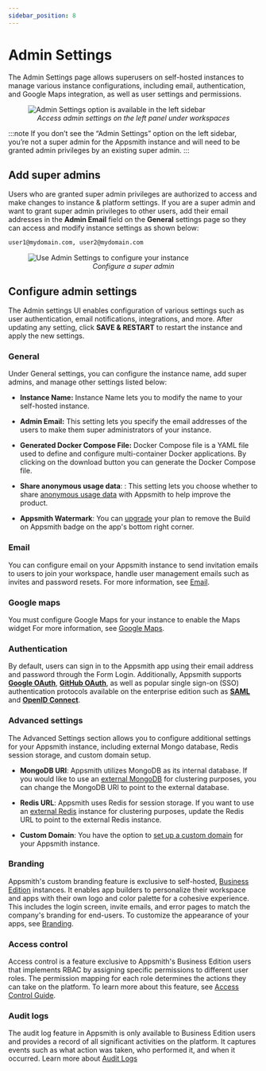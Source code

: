 ```yaml
---
sidebar_position: 8
---
```

# Admin Settings


The Admin Settings page allows superusers on self-hosted instances to manage various instance configurations, including email, authentication, and Google Maps integration, as well as user settings and permissions.

<figure>
  <img src="/img/super-admin-sidebar.png" style= {{width:"700px", height:"auto"}} alt="Admin Settings option is available in the left sidebar"/>
  <figcaption align = "center"><i>Access admin settings on the left panel under workspaces</i></figcaption>
</figure>

:::note
If you don’t see the “Admin Settings” option on the left sidebar, you’re not a super admin for the Appsmith instance and will need to be granted admin privileges by an existing super admin.
:::


## Add super admins
Users who are granted super admin privileges are authorized to access and make changes to instance & platform settings. If you are a super admin and want to grant super admin privileges to other users, add their email addresses in the **Admin Email** field on the **General** settings page so they can access and modify instance settings as shown below:

```sql
user1@mydomain.com, user2@mydomain.com
```


<figure>
  <img src="/img/admin-email-settings.png" style= {{width:"700px", height:"auto"}} alt="Use Admin Settings to configure your instance"/>
  <figcaption align = "center"><i>Configure a super admin</i></figcaption>
</figure>




## Configure admin settings
The Admin settings UI enables configuration of various settings such as user authentication, email notifications, integrations, and more. After updating any setting,  click **SAVE & RESTART** to restart the instance and apply the new settings.

### General

Under General settings, you can configure the instance name, add super admins, and manage other settings listed below:

* **Instance Name:** Instance Name lets you to modify the name to your self-hosted instance.

* **Admin Email:** This setting lets you specify the email addresses of the users to make them super administrators of your instance.

* **Generated Docker Compose File:** Docker Compose file is a YAML file used to define and configure multi-container Docker applications. By clicking on the download button you can generate the Docker Compose file. 

* **Share anonymous usage data**: : This setting lets you choose whether to share [anonymous usage data](/product/telemetry#opt-in-telemetry) with Appsmith to help improve the product.

* **Appsmith Watermark**: You can [upgrade](https://www.appsmith.com/pricing) your plan to remove the Build on Appsmith badge on the app's bottom right corner.

### Email

You can configure email on your Appsmith instance to send invitation emails to users to join your workspace, handle user management emails such as invites and password resets. For more information, see [Email](/getting-started/setup/instance-configuration/email).




### Google maps

 You must configure Google Maps for your instance to enable the Maps widget  For more information, see [Google Maps](/getting-started/setup/instance-configuration/email).




### Authentication
By default, users can sign in to the Appsmith app using their email address and password through the Form Login. Additionally, Appsmith supports [**Google OAuth**](/getting-started/setup/instance-configuration/authentication/google-login), [**GitHub OAuth**](/getting-started/setup/instance-configuration/authentication/github-login), as well as popular single sign-on (SSO) authentication protocols available on the enterprise edition such as [**SAML**](/getting-started/setup/instance-configuration/authentication/security-assertion-markup-language-saml)  and [**OpenID Connect**](/getting-started/setup/instance-configuration/authentication/openid-connect-oidc).


### Advanced settings
The Advanced Settings section allows you to configure additional settings for your Appsmith instance, including external Mongo database, Redis session storage, and custom domain setup.

* **MongoDB URI**: Appsmith utilizes MongoDB as its internal database. If you would like to use an [external MongoDB](/getting-started/setup/instance-configuration/custom-mongodb-redis) for clustering purposes, you can change the MongoDB URI to point to the external database.

* **Redis URL**: Appsmith uses Redis for session storage. If you want to use an [external Redis](/getting-started/setup/instance-configuration/custom-mongodb-redis) instance for clustering purposes, update the Redis URL to point to the external Redis instance.

* **Custom Domain**: You have the option to [set up a custom domain](/getting-started/setup/instance-configuration/custom-domain) for your Appsmith instance. 



### Branding

Appsmith's custom branding feature is exclusive to self-hosted, [Business Edition](https://www.appsmith.com/pricing) instances. It enables app builders to personalize their workspace and apps with their own logo and color palette for a cohesive experience. This includes the login screen, invite emails, and error pages to match the company's branding for end-users. To customize the appearance of your apps, see [Branding](/advanced-concepts/branding).



### Access control

Access control is a feature exclusive to Appsmith's Business Edition users that implements RBAC by assigning specific permissions to different user roles. The permission mapping for each role determines the actions they can take on the platform. To learn more about this feature, see [Access Control Guide](/advanced-concepts/access-control).

### Audit logs
The audit log feature in Appsmith is only available to Business Edition users and provides a record of all significant activities on the platform. It captures events such as what action was taken, who performed it, and when it occurred. Learn more about [Audit Logs](/advanced-concepts/audit-logs)
